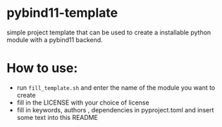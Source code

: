 # pybind11-template

simple project template that can be used to create a installable python module with a pybind11 backend.

# How to use:
- run `fill_template.sh` and enter the name of the module you want to create
- fill in the LICENSE with your choice of license
- fill in keywords, authors , dependencies in pyproject.toml and insert some text into this README

